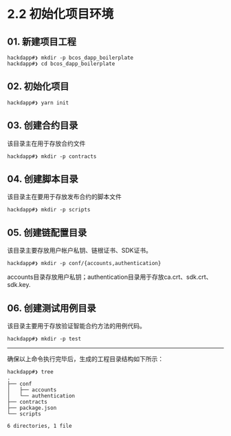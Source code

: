 # 2.2 初始化项目环境

## 01. 新建项目工程

```
hackdapp#❯ mkdir -p bcos_dapp_boilerplate
hackdapp#❯ cd bcos_dapp_boilerplate
```

## 02. 初始化项目

```
hackdapp#❯ yarn init
```

## 03. 创建合约目录

该目录主在用于存放合约文件

```
hackdapp#❯ mkdir -p contracts
```

## 04. 创建脚本目录

该目录主在要用于存放发布合约的脚本文件

```
hackdapp#❯ mkdir -p scripts
```

## 05. 创建链配置目录

该目录主要存放用户帐户私钥、链根证书、SDK证书。

```
hackdapp#❯ mkdir -p conf/{accounts,authentication}
```

accounts目录存放用户私钥；authentication目录用于存放ca.crt、sdk.crt、sdk.key.

## 06. 创建测试用例目录

该目录主要用于存放验证智能合约方法的用例代码。

```
hackdapp#❯ mkdir -p test
```

----

确保以上命令执行完毕后，生成的工程目录结构如下所示：

```
hackdapp#❯ tree
.
├── conf
│   ├── accounts
│   └── authentication
├── contracts
├── package.json
└── scripts

6 directories, 1 file
```
